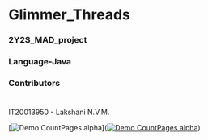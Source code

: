 # Glimmer_Threads
### 2Y2S_MAD_project

### Language-Java

### Contributors
#
#
#
IT20013950 - Lakshani N.V.M.


[![Demo CountPages alpha](https://share.gifyoutube.com/KzB6Gb.gif)]([![Demo CountPages alpha](https://share.gifyoutube.com/KzB6Gb.gif)](https://www.youtube.com/watch?v=ek1j272iAmc))

